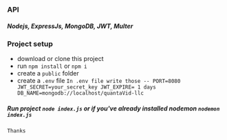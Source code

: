 ### API 
##### Nodejs, ExpressJs, MongoDB, JWT, Multer

### Project setup
* download or clone this project
* run `npm install` or `npm i`
* create a `public` folder
* create a `.env` file
`In .env file write those --
    PORT=8080 
    JWT_SECRET=your_secret_key
    JWT_EXPIRE= 1 days
    DB_NAME=mongodb://localhost/quantaVid-llc `

##### Run project `node index.js` or if you've already installed nodemon `nodemon index.js`

`Thanks`